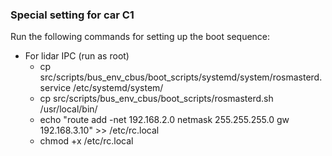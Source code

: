 ### Special setting for car C1
Run the following commands for setting up the boot sequence:

- For lidar IPC (run as root)
  - cp src/scripts/bus_env_cbus/boot_scripts/systemd/system/rosmasterd.service /etc/systemd/system/
  - cp src/scripts/bus_env_cbus/boot_scripts/rosmasterd.sh /usr/local/bin/
  - echo "route add -net 192.168.2.0 netmask 255.255.255.0 gw 192.168.3.10" >> /etc/rc.local
  - chmod +x /etc/rc.local
